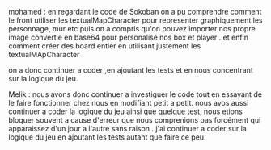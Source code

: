 mohamed : 
en regardant le code de Sokoban on a pu comprendre comment le front utiliser les textualMapCharacter pour representer graphiquement les personnage, mur etc 
puis on a compris qu'on pouvez importer nos propre image convertie en base64 pour personalisé nos box et player . 
et enfin comment créer des board entier en utilisant justement les textualMApCharacter 

on a donc continuer a coder ,en ajoutant les tests et en nous concentrant sur la logique du jeu.

Melik : 
nous avons donc continuer a investiguer le code tout en essayant de le faire fonctionner chez nous  en modifiant petit a petit.
nous avos aussi continuer a coder la logique du jeu ainsi que quelque test, nous etions bloquer souvent a cause d'erreur que nous 
comprenions pas forcément qui apparaissez d'un jour a l'autre sans raison . 
j'ai continuer a coder sur la logique du jeu en ajoutant les tests autant que faire ce peu.
